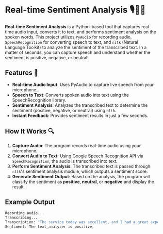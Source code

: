# Real-time Sentiment Analysis 🎙️🧠💬

**Real-time Sentiment Analysis** is a Python-based tool that captures real-time audio input, converts it to text, and performs sentiment analysis on the spoken words. This project utilizes `PyAudio` for recording audio, `SpeechRecognition` for converting speech to text, and `nltk` (Natural Language Toolkit) to analyze the sentiment of the transcribed text. In a matter of seconds, you can capture speech and understand whether the sentiment is positive, negative, or neutral!

## Features 🚀
- **Real-time Audio Input**: Uses PyAudio to capture live speech from your microphone.
- **Speech to Text**: Converts spoken audio into text using the SpeechRecognition library.
- **Sentiment Analysis**: Analyzes the transcribed text to determine the sentiment (positive, negative, or neutral) using `nltk`.
- **Instant Feedback**: Provides sentiment results in just a few seconds.

## How It Works 🔍
1. **Capture Audio**: The program records real-time audio using your microphone.
2. **Convert Audio to Text**: Using Google Speech Recognition API via `SpeechRecognition`, the audio is transcribed into text.
3. **Perform Sentiment Analysis**: The transcribed text is passed through `nltk`'s sentiment analysis module, which outputs a sentiment score.
4. **Generate Sentiment Output**: Based on the analysis, the program will classify the sentiment as **positive**, **neutral**, or **negative** and display the result.

## Example Output
```bash
Recording audio...
Transcribing...
Transcription: "The service today was excellent, and I had a great experience."
Sentiment: The text_analyzer is positive.

